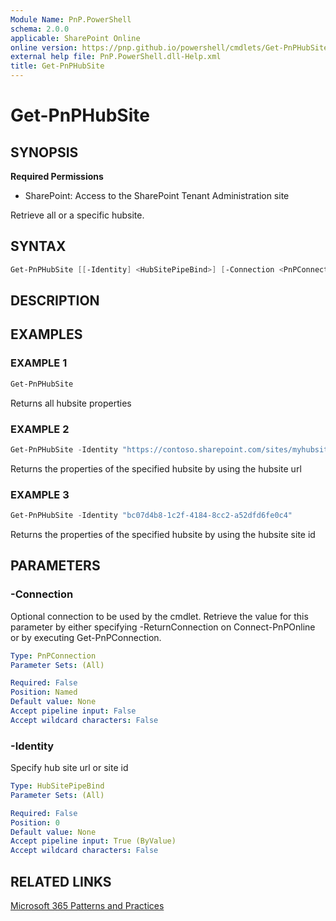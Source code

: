 ```yaml
---
Module Name: PnP.PowerShell
schema: 2.0.0
applicable: SharePoint Online
online version: https://pnp.github.io/powershell/cmdlets/Get-PnPHubSite.html
external help file: PnP.PowerShell.dll-Help.xml
title: Get-PnPHubSite
---
```

  
# Get-PnPHubSite

## SYNOPSIS

**Required Permissions**

* SharePoint: Access to the SharePoint Tenant Administration site

Retrieve all or a specific hubsite.

## SYNTAX

```powershell
Get-PnPHubSite [[-Identity] <HubSitePipeBind>] [-Connection <PnPConnection>] [<CommonParameters>]
```

## DESCRIPTION

## EXAMPLES

### EXAMPLE 1
```powershell
Get-PnPHubSite
```

Returns all hubsite properties

### EXAMPLE 2
```powershell
Get-PnPHubSite -Identity "https://contoso.sharepoint.com/sites/myhubsite"
```

Returns the properties of the specified hubsite by using the hubsite url

### EXAMPLE 3
```powershell
Get-PnPHubSite -Identity "bc07d4b8-1c2f-4184-8cc2-a52dfd6fe0c4"
```

Returns the properties of the specified hubsite by using the hubsite site id

## PARAMETERS

### -Connection
Optional connection to be used by the cmdlet. Retrieve the value for this parameter by either specifying -ReturnConnection on Connect-PnPOnline or by executing Get-PnPConnection.

```yaml
Type: PnPConnection
Parameter Sets: (All)

Required: False
Position: Named
Default value: None
Accept pipeline input: False
Accept wildcard characters: False
```

### -Identity
Specify hub site url or site id

```yaml
Type: HubSitePipeBind
Parameter Sets: (All)

Required: False
Position: 0
Default value: None
Accept pipeline input: True (ByValue)
Accept wildcard characters: False
```

## RELATED LINKS

[Microsoft 365 Patterns and Practices](https://aka.ms/m365pnp)


